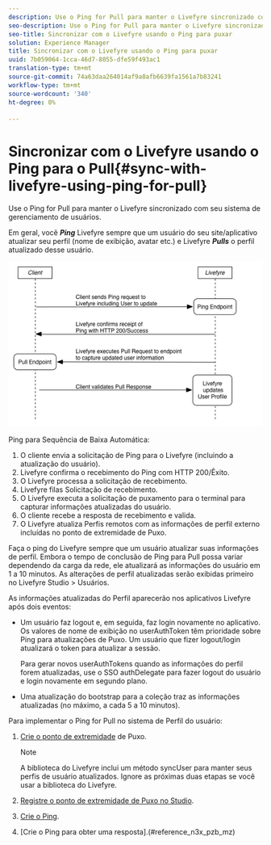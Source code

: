 ```yaml
---
description: Use o Ping for Pull para manter o Livefyre sincronizado com seu sistema de gerenciamento de usuários.
seo-description: Use o Ping for Pull para manter o Livefyre sincronizado com seu sistema de gerenciamento de usuários.
seo-title: Sincronizar com o Livefyre usando o Ping para puxar
solution: Experience Manager
title: Sincronizar com o Livefyre usando o Ping para puxar
uuid: 7b059064-1cca-46d7-8055-dfe59f493ac1
translation-type: tm+mt
source-git-commit: 74a63daa264014af9a8afb6639fa1561a7b83241
workflow-type: tm+mt
source-wordcount: '340'
ht-degree: 0%

---
```



# Sincronizar com o Livefyre usando o Ping para o Pull{#sync-with-livefyre-using-ping-for-pull}

Use o Ping for Pull para manter o Livefyre sincronizado com seu sistema de gerenciamento de usuários.

Em geral, você ***Ping*** Livefyre sempre que um usuário do seu site/aplicativo atualizar seu perfil (nome de exibição, avatar etc.) e Livefyre ***Pulls*** o perfil atualizado desse usuário.

![](assets/Ping-for-Pull.png)

Ping para Sequência de Baixa Automática:

1. O cliente envia a solicitação de Ping para o Livefyre (incluindo a atualização do usuário).
1. Livefyre confirma o recebimento do Ping com HTTP 200/Êxito.
1. O Livefyre processa a solicitação de recebimento.
1. Livefyre filas Solicitação de recebimento.
1. O Livefyre executa a solicitação de puxamento para o terminal para capturar informações atualizadas do usuário.
1. O cliente recebe a resposta de recebimento e valida.
1. O Livefyre atualiza Perfis remotos com as informações de perfil externo incluídas no ponto de extremidade de Puxo.

Faça o ping do Livefyre sempre que um usuário atualizar suas informações de perfil. Embora o tempo de conclusão de Ping para Pull possa variar dependendo da carga da rede, ele atualizará as informações do usuário em 1 a 10 minutos. As alterações de perfil atualizadas serão exibidas primeiro no Livefyre Studio > Usuários.

As informações atualizadas do Perfil aparecerão nos aplicativos Livefyre após dois eventos:

* Um usuário faz logout e, em seguida, faz login novamente no aplicativo. Os valores de nome de exibição no userAuthToken têm prioridade sobre Ping para atualizações de Puxo. Um usuário que fizer logout/login atualizará o token para atualizar a sessão.

   Para gerar novos userAuthTokens quando as informações do perfil forem atualizadas, use o SSO authDelegate para fazer logout do usuário e login novamente em segundo plano.

* Uma atualização do bootstrap para a coleção traz as informações atualizadas (no máximo, a cada 5 a 10 minutos).

Para implementar o Ping for Pull no sistema de Perfil do usuário:

1. [Crie o ponto de extremidade](#t_build_the_pull_endpoint) de Puxo.

   >[!NOTE]
   >
   >A biblioteca do Livefyre inclui um método syncUser para manter seus perfis de usuário atualizados. Ignore as próximas duas etapas se você usar a biblioteca do Livefyre.

1. [Registre o ponto de extremidade de Puxo no Studio](#register_the_endpoint_with_studio).
1. [Crie o Ping](#t_build_the_ping).
1. [Crie o Ping para obter uma resposta].(#reference_n3x_pzb_mz)
